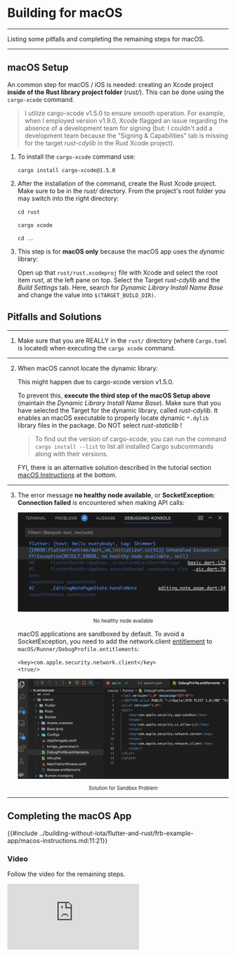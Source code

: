 # Building for macOS

---

Listing some pitfalls and completing the remaining steps for macOS.

---

## macOS Setup

An common step for macOS / iOS is needed: creating an Xcode project **inside of the Rust library project folder** (_rust/_). This can be done using the `cargo-xcode` command.

> I utilize cargo-xcode v1.5.0 to ensure smooth operation. For example, when I employed version v1.9.0, Xcode flagged an issue regarding the absence of a development team for signing (but: I couldn't add a development team because the "Signing & Capabilities" tab is missing for the target _rust-cdylib_ in the Rust Xcode project).

1. To install the `cargo-xcode` command use:

   ```
   cargo install cargo-xcode@1.5.0
   ```

2. After the installation of the command, create the Rust Xcode project. Make sure to be in the _rust/_ directory. From the project's root folder you may switch into the right directory:

   ```
   cd rust
   ```

   ```
   cargo xcode
   ```

   ```
   cd ..
   ```

3. This step is for **macOS only** because the macOS app uses the _dynamic_ library:

   Open up that `rust/rust.xcodeproj` file with Xcode and select the root item _rust_, at the left pane on top.
   Select the Target _rust-cdylib_ and the _Build Settings_ tab. Here, search for _Dynamic Library Install Name Base_ and change the value into `$(TARGET_BUILD_DIR)`.

## Pitfalls and Solutions

---

1. Make sure that you are REALLY in the `rust/` directory (where `Cargo.toml` is located) when executing the `cargo xcode` command.

---

2. When macOS cannot locate the dynamic library:

   This might happen due to cargo-xcode version v1.5.0.

   To prevent this, **execute the third step of the macOS Setup above** (maintain the _Dynamic Library Install Name Base_). Make sure that you have selected the Target for the dynamic library, called _rust-cdylib_. It enables an macOS executable to properly locate dynamic `*.dylib` library files in the package. Do NOT select _rust-staticlib_ !

   > To find out the version of cargo-xcode, you can run the command
   > `cargo install --list`
   > to list all installed Cargo subcommands along with their versions.

   FYI, there is an alternative solution described in the tutorial section [macOS Instructions](../building-without-iota/flutter-and-rust/frb-example-app/macos-instructions.md) at the bottom.

---

3. The error message **no healthy node available**, or **SocketException: Connection failed** is encountered when making API calls:

   <figure style="margin:0;"><img src="../assets/macos_instructions/macos-pitfall-2.png" alt="no healthy node available"><figcaption style="font-size: 0.8em;text-align:center;"><p>No healthy node available</p></figcaption></figure>

   macOS applications are sandboxed by default. To avoid a SocketException, you need to add the network.client [entitlement](https://docs.flutter.dev/platform-integration/macos/building#entitlements-and-the-app-sandbox) to `macOS/Runner/DebugProfile.entitlements`:

   ```
   <key>com.apple.security.network.client</key>
   <true/>
   ```

   <figure style="margin:0;"><img src="../assets/macos_instructions/macos-pitfall-1.png" alt="network.client entitlement"><figcaption style="font-size: 0.8em;text-align:center;"><p>Solution for Sandbox Problem</p></figcaption></figure>

---

## Completing the macOS App

{{#include ../building-without-iota/flutter-and-rust/frb-example-app/macos-instructions.md:11:21}}

### Video

Follow the video for the remaining steps.

<iframe 
    class="video"  
    src="https://www.youtube.com/embed/t13Ya6jPCNw" 
    title="Building a Simple App for SHIMMER - finalize the MACOS part" 
    frameborder="0" 
    allow="accelerometer; autoplay; clipboard-write; encrypted-media; gyroscope; picture-in-picture; web-share" 
    allowfullscreen>
</iframe>
